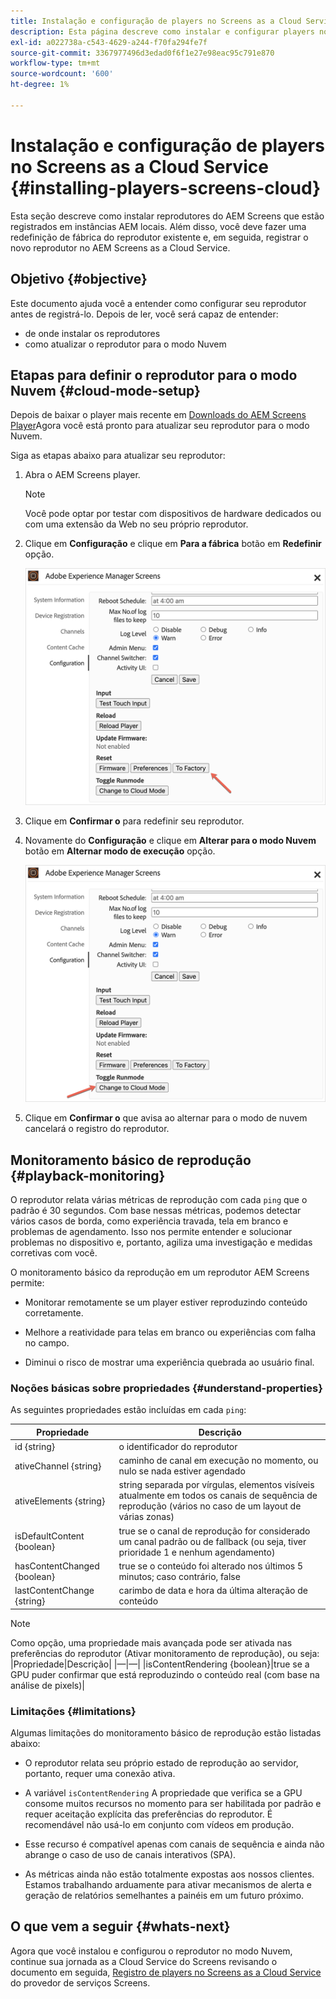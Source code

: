 ```yaml
---
title: Instalação e configuração de players no Screens as a Cloud Service
description: Esta página descreve como instalar e configurar players no Screens as a Cloud Service.
exl-id: a022738a-c543-4629-a244-f70fa294fe7f
source-git-commit: 3367977496d3edad0f6f1e27e98eac95c791e870
workflow-type: tm+mt
source-wordcount: '600'
ht-degree: 1%

---
```


# Instalação e configuração de players no Screens as a Cloud Service {#installing-players-screens-cloud}

Esta seção descreve como instalar reprodutores do AEM Screens que estão registrados em instâncias AEM locais. Além disso, você deve fazer uma redefinição de fábrica do reprodutor existente e, em seguida, registrar o novo reprodutor no AEM Screens as a Cloud Service.

## Objetivo {#objective}

Este documento ajuda você a entender como configurar seu reprodutor antes de registrá-lo. Depois de ler, você será capaz de entender:

* de onde instalar os reprodutores
* como atualizar o reprodutor para o modo Nuvem

## Etapas para definir o reprodutor para o modo Nuvem {#cloud-mode-setup}

Depois de baixar o player mais recente em [Downloads do AEM Screens Player](https://download.macromedia.com/screens/)Agora você está pronto para atualizar seu reprodutor para o modo Nuvem.

Siga as etapas abaixo para atualizar seu reprodutor:

1. Abra o AEM Screens player.

   >[!NOTE]
   >Você pode optar por testar com dispositivos de hardware dedicados ou com uma extensão da Web no seu próprio reprodutor.

1. Clique em **Configuração** e clique em **Para a fábrica** botão em **Redefinir** opção.

   ![imagem](/help/screens-cloud/assets/player/installplayer-2.png)

1. Clique em **Confirmar o** para redefinir seu reprodutor.

1. Novamente do **Configuração** e clique em **Alterar para o modo Nuvem** botão em **Alternar modo de execução** opção.

   ![imagem](/help/screens-cloud/assets/player/installplayer-1.png)

1. Clique em **Confirmar o** que avisa ao alternar para o modo de nuvem cancelará o registro do reprodutor.

## Monitoramento básico de reprodução {#playback-monitoring}

O reprodutor relata várias métricas de reprodução com cada `ping` que o padrão é 30 segundos. Com base nessas métricas, podemos detectar vários casos de borda, como experiência travada, tela em branco e problemas de agendamento. Isso nos permite entender e solucionar problemas no dispositivo e, portanto, agiliza uma investigação e medidas corretivas com você.

O monitoramento básico da reprodução em um reprodutor AEM Screens permite:

* Monitorar remotamente se um player estiver reproduzindo conteúdo corretamente.

* Melhore a reatividade para telas em branco ou experiências com falha no campo.

* Diminui o risco de mostrar uma experiência quebrada ao usuário final.

### Noções básicas sobre propriedades {#understand-properties}

As seguintes propriedades estão incluídas em cada `ping`:

| Propriedade | Descrição |
|---|---|
| id {string} | o identificador do reprodutor |
| ativeChannel {string} | caminho de canal em execução no momento, ou nulo se nada estiver agendado |
| ativeElements {string} | string separada por vírgulas, elementos visíveis atualmente em todos os canais de sequência de reprodução (vários no caso de um layout de várias zonas) |
| isDefaultContent {boolean} | true se o canal de reprodução for considerado um canal padrão ou de fallback (ou seja, tiver prioridade 1 e nenhum agendamento) |
| hasContentChanged {boolean} | true se o conteúdo foi alterado nos últimos 5 minutos; caso contrário, false |
| lastContentChange {string} | carimbo de data e hora da última alteração de conteúdo |

>[!NOTE]
>Como opção, uma propriedade mais avançada pode ser ativada nas preferências do reprodutor (Ativar monitoramento de reprodução), ou seja:
>|Propriedade|Descrição|
>|—|—|
>|isContentRendering {boolean}|true se a GPU puder confirmar que está reproduzindo o conteúdo real (com base na análise de pixels)|

### Limitações {#limitations}

Algumas limitações do monitoramento básico de reprodução estão listadas abaixo:

* O reprodutor relata seu próprio estado de reprodução ao servidor, portanto, requer uma conexão ativa.

* A variável `isContentRendering` A propriedade que verifica se a GPU consome muitos recursos no momento para ser habilitada por padrão e requer aceitação explícita das preferências do reprodutor. É recomendável não usá-lo em conjunto com vídeos em produção.

* Esse recurso é compatível apenas com canais de sequência e ainda não abrange o caso de uso de canais interativos (SPA).

* As métricas ainda não estão totalmente expostas aos nossos clientes. Estamos trabalhando arduamente para ativar mecanismos de alerta e geração de relatórios semelhantes a painéis em um futuro próximo.

## O que vem a seguir {#whats-next}

Agora que você instalou e configurou o reprodutor no modo Nuvem, continue sua jornada as a Cloud Service do Screens revisando o documento em seguida, [Registro de players no Screens as a Cloud Service](/help/screens-cloud/managing-players-registration/registering-players-screens-cloud.md) do provedor de serviços Screens.

